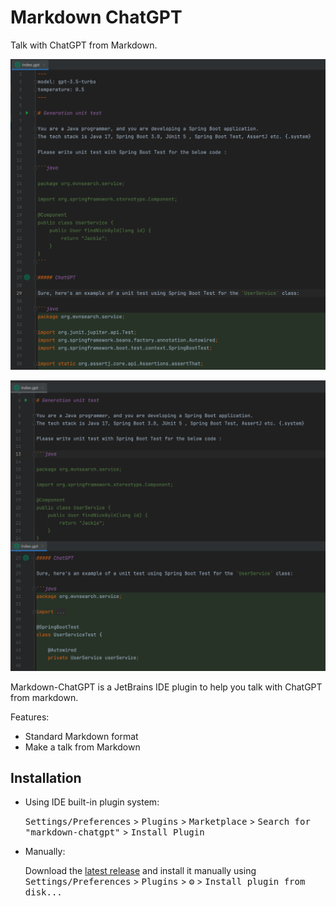 Markdown ChatGPT
==================

Talk with ChatGPT from Markdown.   

![ChatGPT Markdown File](docs/images/gpt-file.png)

![ChatGPT Markdown File](docs/images/gpt-file-split.png)

<!-- Plugin description -->
Markdown-ChatGPT is a JetBrains IDE plugin to help you talk with ChatGPT from markdown.

Features:
                           
* Standard Markdown format
* Make a talk from Markdown

<!-- Plugin description end -->

## Installation

- Using IDE built-in plugin system:
  
  <kbd>Settings/Preferences</kbd> > <kbd>Plugins</kbd> > <kbd>Marketplace</kbd> > <kbd>Search for "markdown-chatgpt"</kbd> >
  <kbd>Install Plugin</kbd>
  
- Manually:

  Download the [latest release](https://github.com/linux-china/markdown-chatgpt/releases/latest) and install it manually using
  <kbd>Settings/Preferences</kbd> > <kbd>Plugins</kbd> > <kbd>⚙️</kbd> > <kbd>Install plugin from disk...</kbd>
